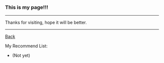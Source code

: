 ### This is my page!!!

---

Thanks for visiting, hope it will be better.

---

[Back](..blob/master/index.md)

My Recommend List:
* (Not yet)
